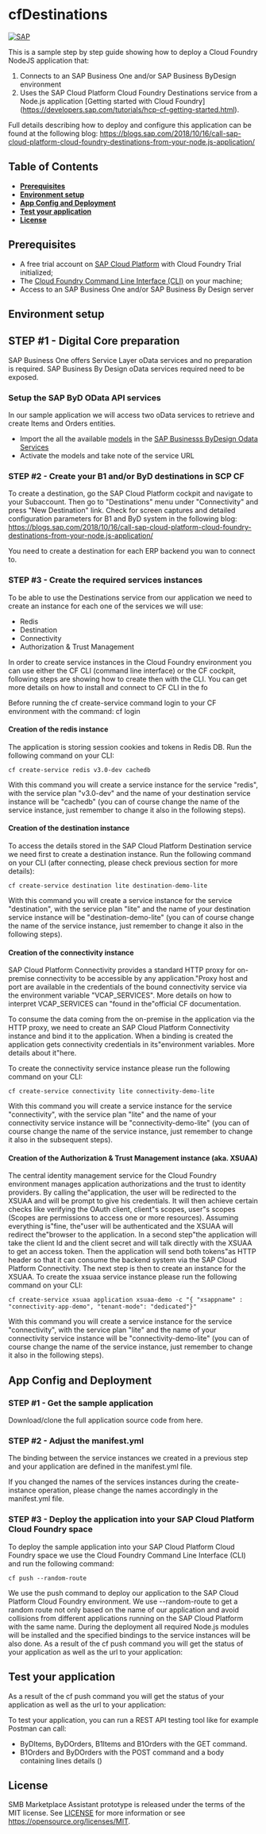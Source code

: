 # cfDestinations 
[![SAP](https://i.imgur.com/kkQTp3m.png)](https://cloudplatform.sap.com)

This is a sample step by step guide showing how to deploy a Cloud Foundry NodeJS application that:
1. Connects to an SAP Business One and/or SAP Business ByDesign environment 
2. Uses the SAP Cloud Platform Cloud Foundry Destinations service from a Node.js application
[Getting started with Cloud Foundry] (https://developers.sap.com/tutorials/hcp-cf-getting-started.html). 

Full details describing how to deploy and configure this application can be found at the following blog:
https://blogs.sap.com/2018/10/16/call-sap-cloud-platform-cloud-foundry-destinations-from-your-node.js-application/

## Table of Contents
* **[Prerequisites](#Prerequisites)**
* **[Environment setup](#environment-setup)**
* **[App Config and Deployment](#App-Config-and-Deployment)**
* **[Test your application](#Test-your-application)** 
* **[License](#license)**

## Prerequisites
* A free trial account on [SAP Cloud Platform]((https://cloudplatform.sap.com)) with Cloud Foundry Trial initialized;
* The [Cloud Foundry Command Line Interface (CLI)](https://docs.cloudfoundry.org/cf-cli/install-go-cli.html) on your machine;
* Access to an SAP Business One and/or SAP Business By Design server

## Environment setup

## STEP #1 - Digital Core preparation
SAP Business One offers Service Layer oData services and no preparation is required.
SAP Business By Design oData services required need to be exposed.

### Setup the SAP ByD OData API services 
In our sample application we will access two oData services to retrieve and create Items and Orders entities.

* Import the all the available [models](https://github.com/B1SA/cfDestinations/tree/master/models/byd/odata) in the [SAP Businesss ByDesign Odata Services](https://www.youtube.com/watch?v=z6mF_1hFths)
* Activate the models and take note of the service URL

### STEP #2 - Create your B1 and/or ByD destinations in SCP CF

To create a destination, go the SAP Cloud Platform cockpit and navigate to your Subaccount. Then go to "Destinations" menu under "Connectivity" and press "New Destination" link.
Check for screen captures and detailed configuration parameters for B1 and ByD system in the following blog: https://blogs.sap.com/2018/10/16/call-sap-cloud-platform-cloud-foundry-destinations-from-your-node.js-application/

You need to create a destination for each ERP backend you wan to connect to. 

### STEP #3 - Create the required services instances

To be able to use the Destinations service from our application we need to create an instance for each one of the services we will use:
 - Redis
 - Destination 
 - Connectivity
 - Authorization & Trust Management

In order to create service instances in the Cloud Foundry environment you can use either the CF CLI (command line interface) or the CF cockpit, following steps are showing how to create then with the CLI. You can get more details on how to install and connect to CF CLI in the fo

Before running the cf create-service command login to your CF environment with the command:
	cf login

#### Creation of the redis instance
The application is storing session cookies and tokens in Redis DB.
Run the following command on your CLI:

	cf create-service redis v3.0-dev cachedb
With this command you will create a service instance for the service "redis", with the service plan "v3.0-dev" and the name of your destination service instance will be "cachedb" (you can of course change the name of the service instance, just remember to change it also in the following steps).

#### Creation of the destination instance
To access the details stored in the SAP Cloud Platform Destination service we need first to create a destination instance.
Run the following command on your CLI (after connecting, please check previous section for more details):

	cf create-service destination lite destination-demo-lite
With this command you will create a service instance for the service "destination", with the service plan "lite" and the name of your destination service instance will be "destination-demo-lite" (you can of course change the name of the service instance, just remember to change it also in the following steps).

#### Creation of the connectivity instance
SAP Cloud Platform Connectivity provides a standard HTTP proxy for on-premise connectivity to be accessible by any application."Proxy host and port are available in the credentials of the bound connectivity service via the environment variable "VCAP_SERVICES". More details on how to interpret VCAP_SERVICES can "found in the"official CF documentation.

To consume the data coming from the on-premise in the application via the HTTP proxy, we need to create an SAP Cloud Platform Connectivity instance and bind it to the application. When a binding is created the application gets connectivity credentials in its"environment variables. More details about it"here.

To create the connectivity service instance please run the following command on your CLI:

	cf create-service connectivity lite connectivity-demo-lite
With this command you will create a service instance for the service "connectivity", with the service plan "lite" and the name of your connectivity service instance will be "connectivity-demo-lite" (you can of course change the name of the service instance, just remember to change it also in the subsequent steps).

#### Creation of the Authorization & Trust Management instance (aka. XSUAA)
The central identity management service for the Cloud Foundry environment manages application authorizations and the trust to identity providers.
By calling the"application, the user will be redirected to the XSUAA and will be prompt to give his credentials. It will then achieve certain checks like verifying the OAuth client, client"s scopes, user"s scopes (Scopes are permissions to access one or more resources). Assuming everything is"fine, the"user will be authenticated and the XSUAA will redirect the"browser to the application.
In a second step"the application will take the client Id and the client secret and will talk directly with the XSUAA to get an access token. Then the application will send both tokens"as HTTP header so that it can consume the backend system via the SAP Cloud Platform Connectivity.
The next step is then to create an instance for the XSUAA. 
To create the xsuaa service instance please run the following command on your CLI:

	cf create-service xsuaa application xsuaa-demo -c "{ "xsappname" : "connectivity-app-demo", "tenant-mode": "dedicated"}"
With this command you will create a service instance for the service "connectivity", with the service plan "lite" and the name of your connectivity service instance will be "connectivity-demo-lite" (you can of course change the name of the service instance, just remember to change it also in the following steps).

## App Config and Deployment

### STEP #1 - Get the sample application 
Download/clone the full application source code from here.

### STEP #2 - Adjust the manifest.yml 
The binding between the service instances we created in a previous step and your application are defined in the manifest.yml file. 
 
If you changed the names of the services instances during the create-instance operation, please change the names accordingly in the manifest.yml file.

### STEP #3 - Deploy the application into your SAP Cloud Platform Cloud Foundry space
To deploy the sample application into your SAP Cloud Platform Cloud Foundry space we use the Cloud Foundry Command Line Interface (CLI) and run the following command:

	cf push --random-route
We use the push command to deploy our application to the SAP Cloud Platform Cloud Foundry environment.
We use --random-route to get a random route not only based on the name of our application and avoid collisions from different applications running on the SAP Cloud Platform with the same name.
During the deployment all required Node.js modules will be installed and the specified bindings to the service instances will be also done.
As a result of the cf push command you will get the status of your application as well as the url to your application: 


## Test your application
As a result of the cf push command you will get the status of your application as well as the url to your application: 

To test your application, you can run a REST API testing tool like for example Postman can call:
- ByDItems, ByDOrders, B1Items and B1Orders with the GET command.
- B1Orders and ByDOrders with the POST command and a body containing lines details ()
 
## License
SMB Marketplace Assistant prototype is released under the terms of the MIT license. See [LICENSE](LICENSE) for more information or see https://opensource.org/licenses/MIT.





